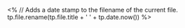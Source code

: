 <%
// Adds a date stamp to the filename of the current file.
tp.file.rename(tp.file.title + ' ' + tp.date.now())
%>